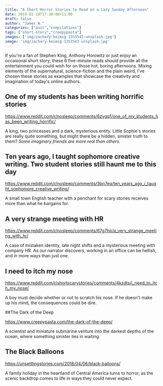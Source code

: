 ```yaml
---
title: "6 Short Horror Stories to Read on a Lazy Sunday Afternoon"
date: 2019-02-10T17:30:08+11:00
draft: false
author: "James W."
categories: ["post","compilations"]
tags: ["short-story","creepypasta"]
images: ['img/zachary-keimig-1353543-unsplash.jpg']
image: 'img/zachary-keimig-1353543-unsplash.jpg'
---
```


If you're a fan of Stephen King, Anthony Horowitz or just enjoy an occasional short story, these 6 five-minute reads should provide all the entertainment you could wish for on those hot, boring afternoons. Mixing elements of the supernatural, science-fiction and the plain weird, I've chosen these stories as examples that showcase the creativity and imagination of today's online authors.

## One of my students has been writing horrific stories

https://www.reddit.com/r/nosleep/comments/6zvgq1/one_of_my_students_has_been_writing_horrific/

A king, two princesses and a dark, mysterious entity. Little Sophie's stories are really quite something, but might there be a hidden, sinister truth to them?
*Some imaginary friends are more real than others.*

## Ten years ago, I taught sophomore creative writing. Two student stories still haunt me to this day

https://www.reddit.com/r/nosleep/comments/3bn7eq/ten_years_ago_i_taught_sophomore_creative_writing/

A small town English teacher with a penchant for scary stories receives more than what he bargains for.

## A very strange meeting with HR

https://www.reddit.com/r/nosleep/comments/67g7hp/a_very_strange_meeting_with_hr/

A case of mistaken identity, late night shifts and a mysterious meeting with company HR. As our narrator discovers, working in an office can be hellish, and in more ways than just one.

## I need to itch my nose

https://www.reddit.com/r/shortscarystories/comments/4kzdts/i_need_to_itch_my_nose/

A boy must decide whether or not to scratch his nose. If he doesn't make up his mind, the consequences could be dire.

##The Dark of the Deep

https://www.creepypasta.com/the-dark-of-the-deep/

A scientist and miniature submarine venture into the darkest depths of the ocean, where something sinister lies in waiting.

## The Black Balloons

https://unsettlingstories.com/2018/04/06/black-balloons/

A family holiday in the heartland of Central America turns to horror, as the scenic backdrop comes to life in ways they could never expect.
